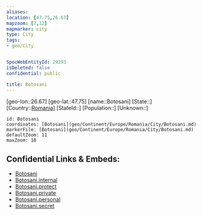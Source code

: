 ```yaml
---
aliases: 
location: [47.75,26.67]
mapzoom: [7,12] 
mapmarker: city 
type: City
tags:
- geo/City


SpocWebEntityId: 29293
isDeleted: false
confidential: public

title: Botosani
---
```

[geo-lon::26.67]
[geo-lat::47.75]
[name::Botosani]
[State::]
[Country::[Romania](geo/Continent/Europe/Romania.md)]
[StateId::]
[Population::]
[Unknown::]


```leaflet
id: Botosani
coordinates: [Botosani](geo/Continent/Europe/Romania/City/Botosani.md)
markerFile: [Botosani](geo/Continent/Europe/Romania/City/Botosani.md)
defaultZoom: 11 
maxZoom: 18
```


## Confidential Links & Embeds: 
- [Botosani](../../../../../../_public/geo/Continent/Europe/Romania/City/Botosani.md) 
- [Botosani.internal](../../../../../../_internal/geo/Continent/Europe/Romania/City/Botosani.internal.md) 
- [Botosani.protect](../../../../../../_protect/geo/Continent/Europe/Romania/City/Botosani.protect.md) 
- [Botosani.private](../../../../../../_private/geo/Continent/Europe/Romania/City/Botosani.private.md) 
- [Botosani.personal](../../../../../../_personal/geo/Continent/Europe/Romania/City/Botosani.personal.md) 
- [Botosani.secret](../../../../../../_secret/geo/Continent/Europe/Romania/City/Botosani.secret.md) 
